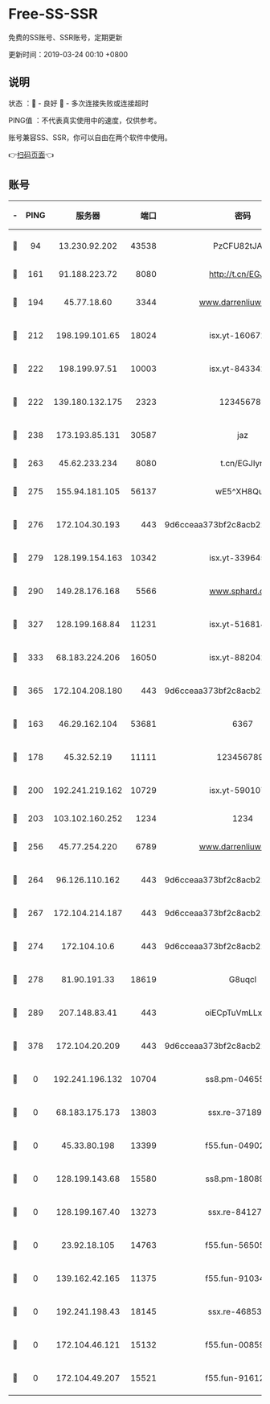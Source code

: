 # Free-SS-SSR

免费的SS账号、SSR账号，定期更新

更新时间：2019-03-24 00:10 +0800

## 说明

状态     ：🙂 - 良好 🙁 - 多次连接失败或连接超时

PING值   ：不代表真实使用中的速度，仅供参考。

账号兼容SS、SSR，你可以自由在两个软件中使用。

👉[扫码页面](https://liesauer.github.io/Free-SS-SSR/)👈

## 账号

|-|PING|服务器|端口|密码|加密方式|区域|
|:----:|:----:|:-----:|-----:|:----:|:----:|:----:|
|🙂|94|13.230.92.202|43538|PzCFU82tJAdZ|aes-256-cfb|JP|
|🙂|161|91.188.223.72|8080|http://t.cn/EGJIyrl|rc4-md5|RU|
|🙂|194|45.77.18.60|3344|www.darrenliuwei.com|aes-256-cfb|JP|
|🙂|212|198.199.101.65|18024|isx.yt-16067242|aes-256-cfb|US|
|🙂|222|198.199.97.51|10003|isx.yt-84334223|aes-256-cfb|US|
|🙂|222|139.180.132.175|2323|123456789|aes-256-cfb|SG|
|🙂|238|173.193.85.131|30587|jaz|aes-256-cfb|US|
|🙂|263|45.62.233.234|8080|t.cn/EGJIyrl|rc4-md5|CA|
|🙂|275|155.94.181.105|56137|wE5^XH8Quw|aes-256-cfb|US|
|🙂|276|172.104.30.193|443|9d6cceaa373bf2c8acb22e60b6a58be6|aes-256-cfb|US|
|🙂|279|128.199.154.163|10342|isx.yt-33964532|aes-256-cfb|SG|
|🙂|290|149.28.176.168|5566|www.sphard.com|aes-256-cfb|AU|
|🙂|327|128.199.168.84|11231|isx.yt-51681488|aes-256-cfb|SG|
|🙂|333|68.183.224.206|16050|isx.yt-88204279|aes-256-cfb|SG|
|🙂|365|172.104.208.180|443|9d6cceaa373bf2c8acb22e60b6a58be6|aes-256-cfb|US|
|🙂|163|46.29.162.104|53681|6367|aes-128-ctr|RU|
|🙂|178|45.32.52.19|11111|1234567890|aes-256-cfb|JP|
|🙂|200|192.241.219.162|10729|isx.yt-59010753|aes-256-cfb|US|
|🙂|203|103.102.160.252|1234|1234|rc4-md5|JP|
|🙂|256|45.77.254.220|6789|www.darrenliuwei.com|aes-256-cfb|SG|
|🙂|264|96.126.110.162|443|9d6cceaa373bf2c8acb22e60b6a58be6|aes-256-cfb|US|
|🙂|267|172.104.214.187|443|9d6cceaa373bf2c8acb22e60b6a58be6|aes-256-cfb|US|
|🙂|274|172.104.10.6|443|9d6cceaa373bf2c8acb22e60b6a58be6|aes-256-cfb|US|
|🙂|278|81.90.191.33|18619|G8uqcl|aes-256-cfb|US|
|🙂|289|207.148.83.41|443|oiECpTuVmLLxk4Ts|aes-256-cfb|AU|
|🙂|378|172.104.20.209|443|9d6cceaa373bf2c8acb22e60b6a58be6|aes-256-cfb|US|
|🙁|0|192.241.196.132|10704|ss8.pm-04655152|aes-256-cfb|US|
|🙁|0|68.183.175.173|13803|ssx.re-37189274|aes-256-cfb|US|
|🙁|0|45.33.80.198|13399|f55.fun-04902399|aes-256-cfb|US|
|🙁|0|128.199.143.68|15580|ss8.pm-18089615|aes-256-cfb|SG|
|🙁|0|128.199.167.40|13273|ssx.re-84127043|aes-256-cfb|SG|
|🙁|0|23.92.18.105|14763|f55.fun-56505886|aes-256-cfb|US|
|🙁|0|139.162.42.165|11375|f55.fun-91034656|aes-256-cfb|SG|
|🙁|0|192.241.198.43|18145|ssx.re-46853856|aes-256-cfb|US|
|🙁|0|172.104.46.121|15132|f55.fun-00859364|aes-256-cfb|SG|
|🙁|0|172.104.49.207|15521|f55.fun-91612366|aes-256-cfb|SG|
